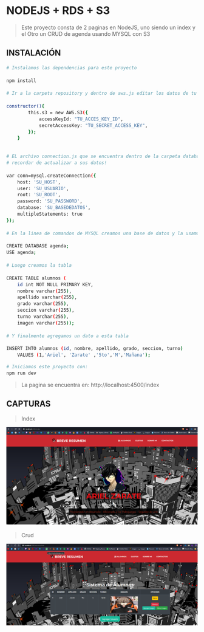 # NODEJS + RDS + S3 

> Este proyecto consta de 2 paginas en NodeJS, uno siendo un index y el Otro un CRUD de agenda usando MYSQL con S3

## INSTALACIÓN

```bash
# Instalamos las dependencias para este proyecto

npm install

# Ir a la carpeta repository y dentro de aws.js editar los datos de tu AWS S3

constructor(){        
        this.s3 = new AWS.S3({
            accessKeyId: "TU_ACCES_KEY_ID",
            secretAccessKey: "TU_SECRET_ACCESS_KEY",
        });
    }

```

```bash

# EL archivo connection.js que se encuentra dentro de la carpeta database,
# recordar de actualizar a sus datos!

var conn=mysql.createConnection({
    host: 'SU_HOST',
    user: 'SU_USUARIO',
    root: 'SU_ROOT',
    password: 'SU_PASSWORD',
    database: 'SU_BASEDEDATOS',
    multipleStatements: true
});

# En la linea de comandos de MYSQL creamos una base de datos y la usamos

CREATE DATABASE agenda;
USE agenda;

# Luego creamos la tabla

CREATE TABLE alumnos (
    id int NOT NULL PRIMARY KEY,
    nombre varchar(255),
    apellido varchar(255),
    grado varchar(255),
    seccion varchar(255),    
    turno varchar(255),    
    imagen varchar(255));

# Y finalmente agregamos un dato a esta tabla

INSERT INTO alumnos (id, nombre, apellido, grado, seccion, turno)
    VALUES (1,'Ariel', 'Zarate' ,'5to','M','Mañana');

```

```bash
# Iniciamos este proyecto con:
npm run dev
```
> La pagina se encuentra en: http://localhost:4500/index

## CAPTURAS

> Index

![](docs/index.png)

> Crud

![](docs/crudv2.png)
